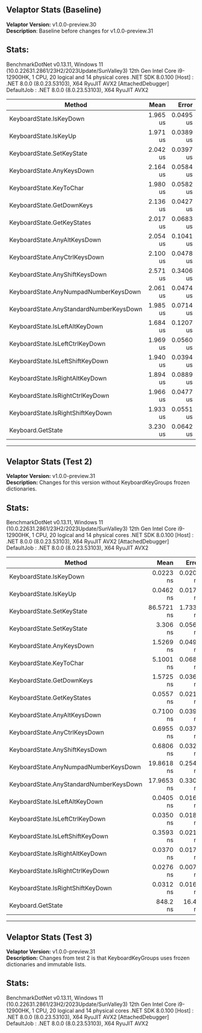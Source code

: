 ## **Velaptor Stats (Baseline)**
**Velaptor Version:** v1.0.0-preview.30  
**Description**: Baseline before changes for v1.0.0-preview.31

## **Stats**:
BenchmarkDotNet v0.13.11, Windows 11 (10.0.22631.2861/23H2/2023Update/SunValley3)
12th Gen Intel Core i9-12900HK, 1 CPU, 20 logical and 14 physical cores
.NET SDK 8.0.100
[Host]     : .NET 8.0.0 (8.0.23.53103), X64 RyuJIT AVX2 [AttachedDebugger]
DefaultJob : .NET 8.0.0 (8.0.23.53103), X64 RyuJIT AVX2


| Method                                  | Mean     | Error     | StdDev    | Median   | Gen0   | Gen1   | Allocated |
|---------------------------------------- |---------:|----------:|----------:|---------:|-------:|-------:|----------:|
| KeyboardState.IsKeyDown                 | 1.965 us | 0.0495 us | 0.1459 us | 2.002 us | 0.6695 | 0.0095 |    8.2 KB |
| KeyboardState.IsKeyUp                   | 1.971 us | 0.0389 us | 0.0785 us | 1.984 us | 0.6695 | 0.0095 |    8.2 KB |
| KeyboardState.SetKeyState               | 2.042 us | 0.0397 us | 0.0641 us | 2.054 us | 0.6695 | 0.0095 |    8.2 KB |
| KeyboardState.AnyKeysDown               | 2.164 us | 0.0584 us | 0.1704 us | 2.194 us | 0.6733 | 0.0153 |   8.25 KB |
| KeyboardState.KeyToChar                 | 1.980 us | 0.0582 us | 0.1661 us | 2.019 us | 0.6733 | 0.0153 |   8.25 KB |
| KeyboardState.GetDownKeys               | 2.136 us | 0.0427 us | 0.1162 us | 2.190 us | 0.6714 | 0.0114 |   8.23 KB |
| KeyboardState.GetKeyStates              | 2.017 us | 0.0683 us | 0.1958 us | 2.048 us | 0.6695 | 0.0095 |    8.2 KB |
| KeyboardState.AnyAltKeysDown            | 2.054 us | 0.1041 us | 0.3053 us | 2.155 us | 0.6695 | 0.0095 |    8.2 KB |
| KeyboardState.AnyCtrlKeysDown           | 2.100 us | 0.0478 us | 0.1341 us | 2.126 us | 0.6695 | 0.0095 |    8.2 KB |
| KeyboardState.AnyShiftKeysDown          | 2.571 us | 0.3406 us | 1.0043 us | 2.007 us | 0.6676 | 0.0076 |    8.2 KB |
| KeyboardState.AnyNumpadNumberKeysDown   | 2.061 us | 0.0474 us | 0.1398 us | 2.055 us | 0.6714 | 0.0095 |   8.23 KB |
| KeyboardState.AnyStandardNumberKeysDown | 1.985 us | 0.0714 us | 0.2061 us | 2.036 us | 0.6714 | 0.0114 |   8.23 KB |
| KeyboardState.IsLeftAltKeyDown          | 1.684 us | 0.1207 us | 0.3559 us | 1.887 us | 0.6695 | 0.0095 |    8.2 KB |
| KeyboardState.IsLeftCtrlKeyDown         | 1.969 us | 0.0560 us | 0.1634 us | 1.986 us | 0.6695 | 0.0095 |    8.2 KB |
| KeyboardState.IsLeftShiftKeyDown        | 1.940 us | 0.0394 us | 0.1156 us | 1.974 us | 0.6695 | 0.0095 |    8.2 KB |
| KeyboardState.IsRightAltKeyDown         | 1.894 us | 0.0889 us | 0.2606 us | 1.958 us | 0.6695 | 0.0095 |    8.2 KB |
| KeyboardState.IsRightCtrlKeyDown        | 1.966 us | 0.0477 us | 0.1376 us | 1.991 us | 0.6695 | 0.0095 |    8.2 KB |
| KeyboardState.IsRightShiftKeyDown       | 1.933 us | 0.0551 us | 0.1626 us | 1.974 us | 0.6695 | 0.0095 |    8.2 KB |
| Keyboard.GetState                       | 3.230 us | 0.0642 us | 0.0713 us | 3.255 us | 0.6695 | 0.0095 |    8.2 KB |

---

## **Velaptor Stats (Test 2)**
**Velaptor Version:** v1.0.0-preview.31  
**Description:** Changes for this version without KeyboardKeyGroups frozen dictionaries.

## **Stats**:
BenchmarkDotNet v0.13.11, Windows 11 (10.0.22631.2861/23H2/2023Update/SunValley3)
12th Gen Intel Core i9-12900HK, 1 CPU, 20 logical and 14 physical cores
.NET SDK 8.0.100
[Host]     : .NET 8.0.0 (8.0.23.53103), X64 RyuJIT AVX2 [AttachedDebugger]
DefaultJob : .NET 8.0.0 (8.0.23.53103), X64 RyuJIT AVX2


| Method                                  | Mean       | Error     | StdDev    | Gen0   | Gen1   | Allocated |
|---------------------------------------- |-----------:|----------:|----------:|-------:|-------:|----------:|
| KeyboardState.IsKeyDown                 |  0.0223 ns | 0.0209 ns | 0.0185 ns |      - |      - |         - |
| KeyboardState.IsKeyUp                   |  0.0462 ns | 0.0179 ns | 0.0159 ns |      - |      - |         - |
| KeyboardState.SetKeyState               | 86.5721 ns | 1.7339 ns | 2.7501 ns | 0.2193 |      - |    2752 B |
| KeyboardState.SetKeyState               |   3.306 ns | 0.0565 ns | 0.0529 ns |      - |      - |         - |
| KeyboardState.AnyKeysDown               |  1.5269 ns | 0.0499 ns | 0.0467 ns |      - |      - |         - |
| KeyboardState.KeyToChar                 |  5.1001 ns | 0.0689 ns | 0.0645 ns |      - |      - |         - |
| KeyboardState.GetDownKeys               |  1.5725 ns | 0.0368 ns | 0.0344 ns |      - |      - |         - |
| KeyboardState.GetKeyStates              |  0.0557 ns | 0.0218 ns | 0.0204 ns |      - |      - |         - |
| KeyboardState.AnyAltKeysDown            |  0.7100 ns | 0.0393 ns | 0.0667 ns |      - |      - |         - |
| KeyboardState.AnyCtrlKeysDown           |  0.6955 ns | 0.0379 ns | 0.0437 ns |      - |      - |         - |
| KeyboardState.AnyShiftKeysDown          |  0.6806 ns | 0.0323 ns | 0.0286 ns |      - |      - |         - |
| KeyboardState.AnyNumpadNumberKeysDown   | 19.8618 ns | 0.2548 ns | 0.2384 ns | 0.0051 |      - |      64 B |
| KeyboardState.AnyStandardNumberKeysDown | 17.9653 ns | 0.3300 ns | 0.3087 ns | 0.0051 |      - |      64 B |
| KeyboardState.IsLeftAltKeyDown          |  0.0405 ns | 0.0168 ns | 0.0157 ns |      - |      - |         - |
| KeyboardState.IsLeftCtrlKeyDown         |  0.0350 ns | 0.0185 ns | 0.0173 ns |      - |      - |         - |
| KeyboardState.IsLeftShiftKeyDown        |  0.3593 ns | 0.0216 ns | 0.0202 ns |      - |      - |         - |
| KeyboardState.IsRightAltKeyDown         |  0.0370 ns | 0.0170 ns | 0.0159 ns |      - |      - |         - |
| KeyboardState.IsRightCtrlKeyDown        |  0.0276 ns | 0.0079 ns | 0.0070 ns |      - |      - |         - |
| KeyboardState.IsRightShiftKeyDown       |  0.0312 ns | 0.0169 ns | 0.0158 ns |      - |      - |         - |
| Keyboard.GetState                       |   848.2 ns |  16.41 ns |  15.35 ns | 0.3748 | 0.0029 |   4.59 KB |

---

## **Velaptor Stats (Test 3)**
**Velaptor Version:** v1.0.0-preview.31  
**Description:** Changes from test 2 is that KeyboardKeyGroups uses frozen dictionaries and immutable lists.

## **Stats**:
BenchmarkDotNet v0.13.11, Windows 11 (10.0.22631.2861/23H2/2023Update/SunValley3)
12th Gen Intel Core i9-12900HK, 1 CPU, 20 logical and 14 physical cores
.NET SDK 8.0.100
[Host]     : .NET 8.0.0 (8.0.23.53103), X64 RyuJIT AVX2 [AttachedDebugger]
DefaultJob : .NET 8.0.0 (8.0.23.53103), X64 RyuJIT AVX2
